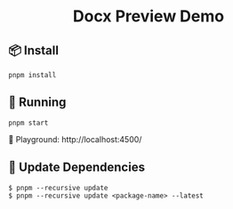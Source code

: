 <h1 align="center">
Docx Preview Demo
</h1>

## 📦 Install

```
pnpm install
```

## 🚀 Running

```
pnpm start
```

🎡 Playground: http://localhost:4500/


## 🤟 Update Dependencies

```
$ pnpm --recursive update
$ pnpm --recursive update <package-name> --latest
```
